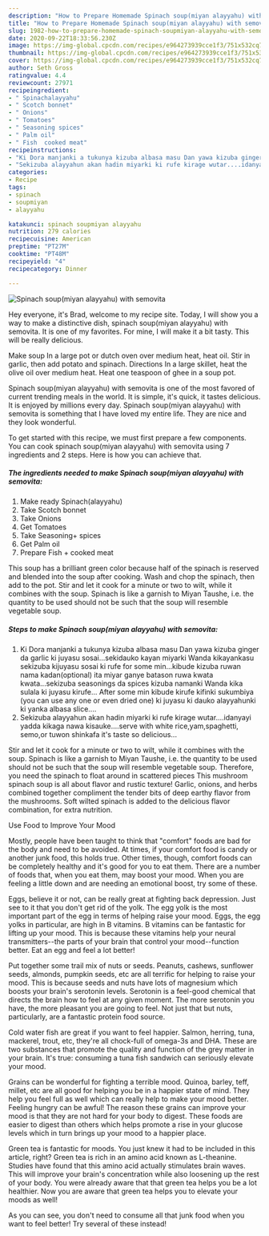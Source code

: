 ```yaml
---
description: "How to Prepare Homemade Spinach soup(miyan alayyahu) with semovita"
title: "How to Prepare Homemade Spinach soup(miyan alayyahu) with semovita"
slug: 1982-how-to-prepare-homemade-spinach-soupmiyan-alayyahu-with-semovita
date: 2020-09-22T18:33:56.230Z
image: https://img-global.cpcdn.com/recipes/e964273939cce1f3/751x532cq70/spinach-soupmiyan-alayyahu-with-semovita-recipe-main-photo.jpg
thumbnail: https://img-global.cpcdn.com/recipes/e964273939cce1f3/751x532cq70/spinach-soupmiyan-alayyahu-with-semovita-recipe-main-photo.jpg
cover: https://img-global.cpcdn.com/recipes/e964273939cce1f3/751x532cq70/spinach-soupmiyan-alayyahu-with-semovita-recipe-main-photo.jpg
author: Seth Gross
ratingvalue: 4.4
reviewcount: 27971
recipeingredient:
- " Spinachalayyahu"
- " Scotch bonnet"
- " Onions"
- " Tomatoes"
- " Seasoning spices"
- " Palm oil"
- " Fish  cooked meat"
recipeinstructions:
- "Ki Dora manjanki a tukunya kizuba albasa masu Dan yawa kizuba ginger da garlic ki juyasu sosai...sekidauko kayan miyarki Wanda kikayankasu sekizuba kijuyasu sosai ki rufe for some min...kibude kizuba ruwan nama kadan(optional) ita miyar ganye batason ruwa kwata kwata...sekizuba seasonings da spices kizuba namanki Wanda kika sulala ki juyasu kirufe... After some min kibude kirufe kifinki sukumbiya (you can use any one or even dried one) ki juyasu ki dauko alayyahunki ki yanka albasa slice...."
- "Sekizuba alayyahun akan hadin miyarki ki rufe kirage wutar....idanyayi yadda kikaga nawa kisauke....serve with white rice,yam,spaghetti, semo,or tuwon shinkafa it&#39;s taste so delicious..."
categories:
- Recipe
tags:
- spinach
- soupmiyan
- alayyahu

katakunci: spinach soupmiyan alayyahu 
nutrition: 279 calories
recipecuisine: American
preptime: "PT27M"
cooktime: "PT48M"
recipeyield: "4"
recipecategory: Dinner

---
```



![Spinach soup(miyan alayyahu) with semovita](https://img-global.cpcdn.com/recipes/e964273939cce1f3/751x532cq70/spinach-soupmiyan-alayyahu-with-semovita-recipe-main-photo.jpg)

Hey everyone, it's Brad, welcome to my recipe site. Today, I will show you a way to make a distinctive dish, spinach soup(miyan alayyahu) with semovita. It is one of my favorites. For mine, I will make it a bit tasty. This will be really delicious.

Make soup In a large pot or dutch oven over medium heat, heat oil. Stir in garlic, then add potato and spinach. Directions In a large skillet, heat the olive oil over medium heat. Heat one teaspoon of ghee in a soup pot.

Spinach soup(miyan alayyahu) with semovita is one of the most favored of current trending meals in the world. It is simple, it's quick, it tastes delicious. It is enjoyed by millions every day. Spinach soup(miyan alayyahu) with semovita is something that I have loved my entire life. They are nice and they look wonderful.


To get started with this recipe, we must first prepare a few components. You can cook spinach soup(miyan alayyahu) with semovita using 7 ingredients and 2 steps. Here is how you can achieve that.

<!--inarticleads1-->

##### The ingredients needed to make Spinach soup(miyan alayyahu) with semovita:

1. Make ready  Spinach(alayyahu)
1. Take  Scotch bonnet
1. Take  Onions
1. Get  Tomatoes
1. Take  Seasoning+ spices
1. Get  Palm oil
1. Prepare  Fish + cooked meat


This soup has a brilliant green color because half of the spinach is reserved and blended into the soup after cooking. Wash and chop the spinach, then add to the pot. Stir and let it cook for a minute or two to wilt, while it combines with the soup. Spinach is like a garnish to Miyan Taushe, i.e. the quantity to be used should not be such that the soup will resemble vegetable soup. 

<!--inarticleads2-->

##### Steps to make Spinach soup(miyan alayyahu) with semovita:

1. Ki Dora manjanki a tukunya kizuba albasa masu Dan yawa kizuba ginger da garlic ki juyasu sosai...sekidauko kayan miyarki Wanda kikayankasu sekizuba kijuyasu sosai ki rufe for some min...kibude kizuba ruwan nama kadan(optional) ita miyar ganye batason ruwa kwata kwata...sekizuba seasonings da spices kizuba namanki Wanda kika sulala ki juyasu kirufe... After some min kibude kirufe kifinki sukumbiya (you can use any one or even dried one) ki juyasu ki dauko alayyahunki ki yanka albasa slice....
1. Sekizuba alayyahun akan hadin miyarki ki rufe kirage wutar....idanyayi yadda kikaga nawa kisauke....serve with white rice,yam,spaghetti, semo,or tuwon shinkafa it&#39;s taste so delicious...


Stir and let it cook for a minute or two to wilt, while it combines with the soup. Spinach is like a garnish to Miyan Taushe, i.e. the quantity to be used should not be such that the soup will resemble vegetable soup. Therefore, you need the spinach to float around in scattered pieces This mushroom spinach soup is all about flavor and rustic texture! Garlic, onions, and herbs combined together compliment the tender bits of deep earthy flavor from the mushrooms. Soft wilted spinach is added to the delicious flavor combination, for extra nutrition. 

Use Food to Improve Your Mood


Mostly, people have been taught to think that "comfort" foods are bad for the body and need to be avoided. At times, if your comfort food is candy or another junk food, this holds true. Other times, though, comfort foods can be completely healthy and it's good for you to eat them. There are a number of foods that, when you eat them, may boost your mood. When you are feeling a little down and are needing an emotional boost, try some of these.

Eggs, believe it or not, can be really great at fighting back depression. Just see to it that you don't get rid of the yolk. The egg yolk is the most important part of the egg in terms of helping raise your mood. Eggs, the egg yolks in particular, are high in B vitamins. B vitamins can be fantastic for lifting up your mood. This is because these vitamins help your neural transmitters--the parts of your brain that control your mood--function better. Eat an egg and feel a lot better!

Put together some trail mix of nuts or seeds. Peanuts, cashews, sunflower seeds, almonds, pumpkin seeds, etc are all terrific for helping to raise your mood. This is because seeds and nuts have lots of magnesium which boosts your brain's serotonin levels. Serotonin is a feel-good chemical that directs the brain how to feel at any given moment. The more serotonin you have, the more pleasant you are going to feel. Not just that but nuts, particularly, are a fantastic protein food source.

Cold water fish are great if you want to feel happier. Salmon, herring, tuna, mackerel, trout, etc, they're all chock-full of omega-3s and DHA. These are two substances that promote the quality and function of the grey matter in your brain. It's true: consuming a tuna fish sandwich can seriously elevate your mood. 

Grains can be wonderful for fighting a terrible mood. Quinoa, barley, teff, millet, etc are all good for helping you be in a happier state of mind. They help you feel full as well which can really help to make your mood better. Feeling hungry can be awful! The reason these grains can improve your mood is that they are not hard for your body to digest. These foods are easier to digest than others which helps promote a rise in your glucose levels which in turn brings up your mood to a happier place.

Green tea is fantastic for moods. You just knew it had to be included in this article, right? Green tea is rich in an amino acid known as L-theanine. Studies have found that this amino acid actually stimulates brain waves. This will improve your brain's concentration while also loosening up the rest of your body. You were already aware that that green tea helps you be a lot healthier. Now you are aware that green tea helps you to elevate your moods as well!

As you can see, you don't need to consume all that junk food when you want to feel better! Try several of these instead!

